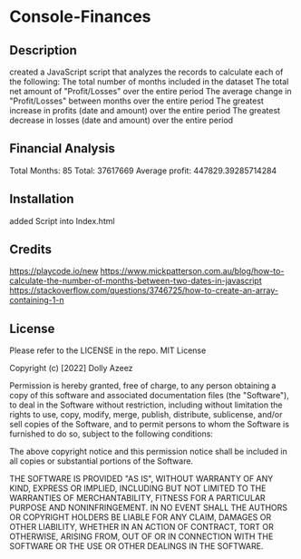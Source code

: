 # Console-Finances

## Description
created a JavaScript script that analyzes the records to calculate each of the following:
The total number of months included in the dataset
The total net amount of "Profit/Losses" over the entire period
The average change in "Profit/Losses" between months over the entire period
The greatest increase in profits (date and amount) over the entire period
The greatest decrease in losses (date and amount) over the entire period


Financial Analysis
 --------------------------------
 Total Months: 85
 Total: 37617669
Average profit: 447829.39285714284

## Installation
added Script into Index.html 


## Credits
https://playcode.io/new
https://www.mickpatterson.com.au/blog/how-to-calculate-the-number-of-months-between-two-dates-in-javascript
https://stackoverflow.com/questions/3746725/how-to-create-an-array-containing-1-n


## License
Please refer to the LICENSE in the repo.
MIT License

Copyright (c) [2022] Dolly Azeez

Permission is hereby granted, free of charge, to any person obtaining a copy
of this software and associated documentation files (the "Software"), to deal
in the Software without restriction, including without limitation the rights
to use, copy, modify, merge, publish, distribute, sublicense, and/or sell
copies of the Software, and to permit persons to whom the Software is
furnished to do so, subject to the following conditions:

The above copyright notice and this permission notice shall be included in all
copies or substantial portions of the Software.

THE SOFTWARE IS PROVIDED "AS IS", WITHOUT WARRANTY OF ANY KIND, EXPRESS OR
IMPLIED, INCLUDING BUT NOT LIMITED TO THE WARRANTIES OF MERCHANTABILITY,
FITNESS FOR A PARTICULAR PURPOSE AND NONINFRINGEMENT. IN NO EVENT SHALL THE
AUTHORS OR COPYRIGHT HOLDERS BE LIABLE FOR ANY CLAIM, DAMAGES OR OTHER
LIABILITY, WHETHER IN AN ACTION OF CONTRACT, TORT OR OTHERWISE, ARISING FROM,
OUT OF OR IN CONNECTION WITH THE SOFTWARE OR THE USE OR OTHER DEALINGS IN THE
SOFTWARE.
